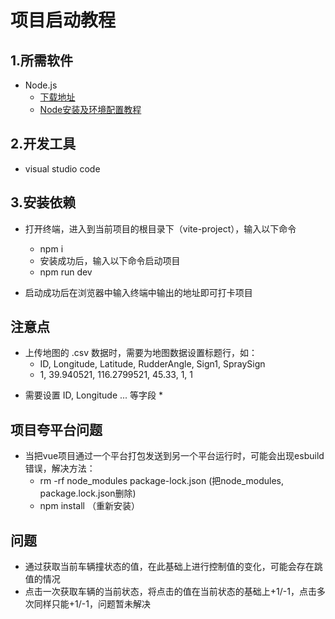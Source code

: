 # 项目启动教程

## 1.所需软件
- Node.js
    - [下载地址](https://nodejs.org/en)
    - [Node安装及环境配置教程](http://www.taodudu.cc/news/show-3611752.html)

## 2.开发工具 
- visual studio code

## 3.安装依赖
- 打开终端，进入到当前项目的根目录下（vite-project），输入以下命令
    - npm i
    - 安装成功后，输入以下命令启动项目
    - npm run dev

- 启动成功后在浏览器中输入终端中输出的地址即可打卡项目


## 注意点
- 上传地图的 .csv 数据时，需要为地图数据设置标题行，如：
    * ID,   Longitude,  Latitude,       RudderAngle,    Sign1,  SpraySign
    * 1,    39.940521,  116.2799521,    45.33,          1,      1
* 需要设置 ID, Longitude ... 等字段 *

## 项目夸平台问题
- 当把vue项目通过一个平台打包发送到另一个平台运行时，可能会出现esbuild错误，解决方法：
    - rm -rf node_modules package-lock.json (把node_modules, package.lock.json删除)
    - npm install （重新安装）

## 问题
- 通过获取当前车辆撞状态的值，在此基础上进行控制值的变化，可能会存在跳值的情况
- 点击一次获取车辆的当前状态，将点击的值在当前状态的基础上+1/-1，点击多次同样只能+1/-1，问题暂未解决

